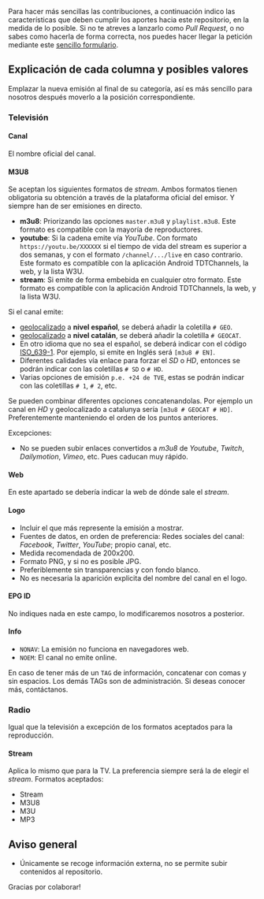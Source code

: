 Para hacer más sencillas las contribuciones, a continuación indico las características que deben cumplir los aportes hacia este repositorio, en la medida de lo posible. Si no te atreves a lanzarlo como _Pull Request_, o no sabes como hacerla de forma correcta, nos puedes hacer llegar la petición mediante este [sencillo formulario](https://forms.gle/vKnKwSMcUPydyQgR9).

## Explicación de cada columna y posibles valores
Emplazar la nueva emisión al final de su categoría, así es más sencillo para nosotros después moverlo a la posición correspondiente.

### Televisión

#### Canal
El nombre oficial del canal.

#### M3U8
Se aceptan los siguientes formatos de _stream_. Ambos formatos tienen obligatoria su obtención a través de la plataforma oficial del emisor. Y siempre han de ser emisiones en directo.

- **m3u8**: Priorizando las opciones `master.m3u8` y `playlist.m3u8`. Este formato es compatible con la mayoría de reproductores.
- **youtube**: Si la cadena emite vía _YouTube_. Con formato `https://youtu.be/XXXXXX` si el tiempo de vida del stream es superior a dos semanas, y con el formato `/channel/.../live` en caso contrario. Este formato es compatible con la aplicación Android TDTChannels, la web, y la lista W3U.
- **stream**: Si emite de forma embebida en cualquier otro formato. Este formato es compatible con la aplicación Android TDTChannels, la web, y la lista W3U.

Si el canal emite:
- [geolocalizado](https://github.com/LaQuay/TDTChannels/wiki/FAQs#diferencia-entre-una-emisi%C3%B3n-geo-y-no-geo) a **nivel español**, se deberá añadir la coletilla `# GEO`. 
- [geolocalizado](https://github.com/LaQuay/TDTChannels/wiki/FAQs#diferencia-entre-una-emisi%C3%B3n-geo-y-no-geo) a **nivel catalán**, se deberá añadir la coletilla `# GEOCAT`. 
- En otro idioma que no sea el español, se deberá indicar con el código [ISO_639-1](https://es.wikipedia.org/wiki/ISO_639-1). Por ejemplo, si emite en Inglés será `[m3u8 # EN]`.
- Diferentes calidades vía enlace para forzar el _SD_ o _HD_, entonces se podrán indicar con las coletillas `# SD` o `# HD`.
- Varias opciones de emisión `p.e. +24 de TVE`, estas se podrán indicar con las coletillas `# 1`, `# 2`, etc.

Se pueden combinar diferentes opciones concatenandolas. Por ejemplo un canal en _HD_ y geolocalizado a catalunya sería `[m3u8 # GEOCAT # HD]`. Preferentemente manteniendo el orden de los puntos anteriores.

Excepciones:
- No se pueden subir enlaces convertidos a _m3u8_ de _Youtube_, _Twitch_, _Dailymotion_, _Vimeo_, etc. Pues caducan muy rápido.

#### Web
En este apartado se debería indicar la web de dónde sale el _stream_.

#### Logo
- Incluir el que más represente la emisión a mostrar.
- Fuentes de datos, en orden de preferencia: Redes sociales del canal: _Facebook_, _Twitter_, _YouTube_; propio canal, etc.
- Medida recomendada de 200x200.
- Formato PNG, y si no es posible JPG.
- Preferiblemente sin transparencias y con fondo blanco.
- No es necesaria la aparición explicita del nombre del canal en el logo.

#### EPG ID
No indiques nada en este campo, lo modificaremos nosotros a posterior.

#### Info
- `NONAV`: La emisión no funciona en navegadores web.
- `NOEM`: El canal no emite online.

En caso de tener más de un `TAG` de información, concatenar con comas y sin espacios. Los demás TAGs son de administración. Si deseas conocer más, contáctanos.

### Radio
Igual que la televisión a excepción de los formatos aceptados para la reproducción.

#### Stream
Aplica lo mismo que para la TV. La preferencia siempre será la de elegir el _stream_. Formatos aceptados:

- Stream
- M3U8
- M3U
- MP3

## Aviso general
- Únicamente se recoge información externa, no se permite subir contenidos al repositorio.

Gracias por colaborar!
